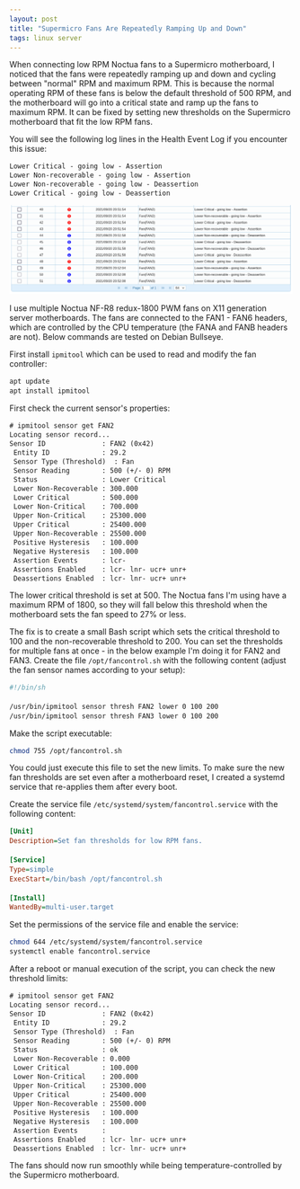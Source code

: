 ```yaml
---
layout: post
title: "Supermicro Fans Are Repeatedly Ramping Up and Down"
tags: linux server
---
```


When connecting low RPM Noctua fans to a Supermicro motherboard, I noticed that the fans were repeatedly ramping up and
down and cycling between "normal" RPM and maximum RPM. This is because the normal operating RPM of these fans is below
the default threshold of 500 RPM, and the motherboard will go into a critical state and ramp up the fans to maximum RPM.
It can be fixed by setting new thresholds on the Supermicro motherboard that fit the low RPM fans.

You will see the following log lines in the Health Event Log if you encounter this issue:

```text
Lower Critical - going low - Assertion
Lower Non-recoverable - going low - Assertion
Lower Non-recoverable - going low - Deassertion
Lower Critical - going low - Deassertion
```

![Critical Supermicro Fan Speed](/assets/images/supermicro-fan-speed-critical.png)

I use multiple Noctua NF-R8 redux-1800 PWM fans on X11 generation server motherboards. The fans are connected to the
FAN1 - FAN6 headers, which are controlled by the CPU temperature (the FANA and FANB headers are not). Below commands are
tested on Debian Bullseye.

First install `ipmitool` which can be used to read and modify the fan controller:

```bash
apt update
apt install ipmitool
```

First check the current sensor's properties:

```text
# ipmitool sensor get FAN2
Locating sensor record...
Sensor ID              : FAN2 (0x42)
 Entity ID             : 29.2
 Sensor Type (Threshold)  : Fan
 Sensor Reading        : 500 (+/- 0) RPM
 Status                : Lower Critical
 Lower Non-Recoverable : 300.000
 Lower Critical        : 500.000
 Lower Non-Critical    : 700.000
 Upper Non-Critical    : 25300.000
 Upper Critical        : 25400.000
 Upper Non-Recoverable : 25500.000
 Positive Hysteresis   : 100.000
 Negative Hysteresis   : 100.000
 Assertion Events      : lcr- 
 Assertions Enabled    : lcr- lnr- ucr+ unr+ 
 Deassertions Enabled  : lcr- lnr- ucr+ unr+
```

The lower critical threshold is set at 500. The Noctua fans I'm using have a maximum RPM of 1800, so they will fall
below this threshold when the motherboard sets the fan speed to 27% or less.

The fix is to create a small Bash script which sets the critical threshold to 100 and the non-recoverable threshold
to 200. You can set the thresholds for multiple fans at once - in the below example I'm doing it for FAN2 and FAN3.
Create the file `/opt/fancontrol.sh` with the following content (adjust the fan sensor names according to your setup):

```bash
#!/bin/sh

/usr/bin/ipmitool sensor thresh FAN2 lower 0 100 200
/usr/bin/ipmitool sensor thresh FAN3 lower 0 100 200
```

Make the script executable:

```bash
chmod 755 /opt/fancontrol.sh
```

You could just execute this file to set the new limits. To make sure the new fan thresholds are set even after a
motherboard reset, I created a systemd service that re-applies them after every boot.

Create the service file `/etc/systemd/system/fancontrol.service` with the following content:

```ini
[Unit]
Description=Set fan thresholds for low RPM fans.

[Service]
Type=simple
ExecStart=/bin/bash /opt/fancontrol.sh

[Install]
WantedBy=multi-user.target
```

Set the permissions of the service file and enable the service:

```bash
chmod 644 /etc/systemd/system/fancontrol.service
systemctl enable fancontrol.service
```

After a reboot or manual execution of the script, you can check the new threshold limits:

```text
# ipmitool sensor get FAN2
Locating sensor record...
Sensor ID              : FAN2 (0x42)
 Entity ID             : 29.2
 Sensor Type (Threshold)  : Fan
 Sensor Reading        : 500 (+/- 0) RPM
 Status                : ok
 Lower Non-Recoverable : 0.000
 Lower Critical        : 100.000
 Lower Non-Critical    : 200.000
 Upper Non-Critical    : 25300.000
 Upper Critical        : 25400.000
 Upper Non-Recoverable : 25500.000
 Positive Hysteresis   : 100.000
 Negative Hysteresis   : 100.000
 Assertion Events      : 
 Assertions Enabled    : lcr- lnr- ucr+ unr+ 
 Deassertions Enabled  : lcr- lnr- ucr+ unr+
```

The fans should now run smoothly while being temperature-controlled by the Supermicro motherboard.
